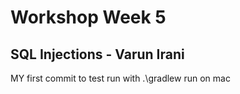 ﻿# Workshop Week 5

## SQL Injections - Varun Irani

MY first commit to test
run with .\gradlew run on mac